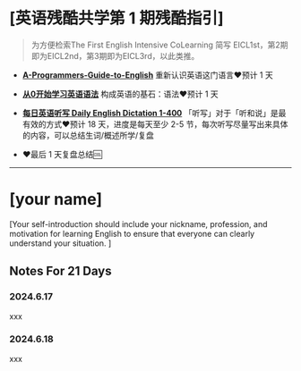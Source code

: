 

# [英语残酷共学第 1 期残酷指引]

> 为方便检索The First English Intensive CoLearning 简写 EICL1st，第2期即为EICL2nd，第3期即为EICL3rd，以此类推。

- [**A-Programmers-Guide-to-English**](https://github.com/yujiangshui/A-Programmers-Guide-to-English) 重新认识英语这门语言❤️预计 1 天

- [**从0开始学习英语语法**](https://hzpt-inet-club.github.io/english-note/) 构成英语的基石：语法❤️预计 1 天

- [**每日英语听写 Daily English Dictation 1-400**](https://www.bilibili.com/video/BV1U7411a7xG?p=3&vd_source=bc0666711d2280c24d54945ab9c11146) 「听写」对于「听和说」是最有效的方式❤️预计 18 天，进度是每天至少 2-5 节，每次听写尽量写出来具体的内容，可以总结生词/概述所学/复盘

- ❤️最后 1 天复盘总结🆒


---

# [your name]

[Your self-introduction should include your nickname, profession, and motivation for learning English to ensure that everyone can clearly understand your situation. ]



## Notes For 21 Days



### 2024.6.17
xxx

### 2024.6.18
xxx

